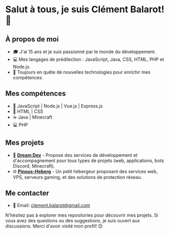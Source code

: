 # Salut à tous, je suis Clément Balarot! 👋

## À propos de moi
- 🎓 J'ai 15 ans et je suis passionné par le monde du développement.
- 💻 Mes langages de prédilection : JavaScript, Java, CSS, HTML, PHP et Node.js.
- 🌱 Toujours en quête de nouvelles technologies pour enrichir mes compétences.

## Mes compétences
- 🚀 JavaScript | Node.js | Vue.js | Express.js
- 🎨 HTML | CSS
- ☕ Java | Minecraft
- 💻 PHP

## Mes projets
- 🚀 [**Dream Dev**](https://discord.gg/dreamdev) - Propose des services de développement et d'accompagnement pour tous types de projets (web, applications, bots Discord, Minecraft).
- 🌐 [**Pinous-Heberg**](https://discord.gg/8vNNYzfeND) - Un petit hébergeur proposant des services web, VPS, serveurs gaming, et des solutions de protection réseau.

## Me contacter
- 📧 Email: [clement.balarot@gmail.com](mailto:clement.balarot@gmail.com)

N'hésitez pas à explorer mes repositories pour découvrir mes projets. Si vous avez des questions ou des suggestions, je suis ouvert aux discussions. Merci d'avoir visité mon profil! 😊
